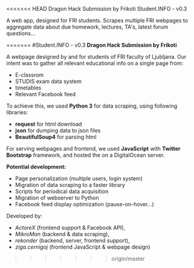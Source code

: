<<<<<<< HEAD
Dragon Hack Submission by Frikoti
Student.INFO - v0.3

A web app, designed for FRI students.
Scrapes multiple FRI webpages to aggregate
data about due homework, lectures, TA's, latest forum questions...

=======
#Student.INFO - v0.3
**Dragon Hack Submission by Frikoti**

A webpage designed by and for students of FRI faculty of Ljubljana.
Our intent was to gather all relevant educational info on a single page from:
 * E-classrom
 * STUDIS exam data system
 * timetables
 * Relevant Facebook feed

To achieve this, we used **Python 3** for data scraping, using following libraries:
 * **request** for html download
 * **json** for dumping data to json files
 * **BeautifulSoup4** for parsing html
 
For serving webpages and frontend, we used **JavaScript** with **Twitter Bootstrap** framework, and hosted the on a DigitalOcean server.

**Potential development:**
 * Page personalization (multiple users, login system)
 * Migration of data scraping to a faster library
 * Scripts for periodical data acquisition
 * Migration of webserver to Python
 * Facebook feed display optimization (pause-on-hover...)
 
Developed by:
 * *ActoreX* (frontend support & Facebook API), 
 * *MikroMan* (backend & data scraping), 
 * *rekonder* (backend, server, frontend support),
 * *ziga.cernigoj* (frontend JavaScript & webpage design)
>>>>>>> origin/master
